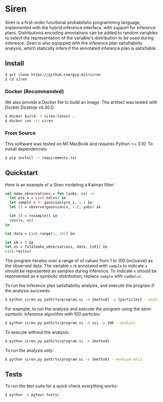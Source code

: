 # Siren
Siren is a first-order functional probabilistic programming language, implemented with the hybrid inference interface, with support for inference plans. Distributions encoding annotations can be added to random variables to select the representation of the variable's distribution to be used during inference. Siren is also equipped with the inference plan satisfiability analysis, which statically infers if the annotated inference plan is satisfiable. 

## Install
```bash
$ git clone https://github.com/psg-mit/siren
$ cd siren
```

### Docker (Recommended)
We also provide a Docker file to build an image. The artifact was tested with Docker Desktop v4.30.0. 
```bash
$ docker build -t siren:latest .
$ docker run -it siren
```

### From Source
This software was tested on M1 MacBook and requires Python >= 3.10. To install dependencies:
```bash
$ pip install -r requirements.txt
```

## Quickstart
Here is an example of a Siren modeling a Kalman filter:
```ocaml
val make_observations = fun (yobs, xs) ->
  let pre_x = List.hd(xs) in
  let sample x <- gaussian(pre_x, 1.) in
  let () = observe(gaussian(x, 1.), yobs) in

  let () = resample() in
  cons(x, xs)
in

let data = List.range(1, 101) in

let x0 = 0 in
let xs = fold(make_observations, data, [x0]) in
List.rev(xs)
```
The program iterates over a range of of values from 1 to 100 (inclusive) as the observed data. The variable `x` is annotated with `sample` to indicate `x` should be represented as samples during inference. To indicate `x` should be represented as a symbolic distribution, replace `sample` with `symbolic`.

To run the inference plan satisfiability analysis, and execute the program if the analysis succeeds:
```bash
$ python siren.py path/to/program.si -m {method} -p {particles} --analyze
```

For example, to run the analysis and execute the program using the semi-symbolic inference algorithm with 100 particles:
```bash
$ python siren.py path/to/program.si -m ssi -p 100 --analyze
```

To execute without the analysis:
```bash
$ python siren.py path/to/program.si -m {method}
```

To run the analysis only:
```bash
$ python siren.py path/to/program.si -m {method} --analyze-only
```

## Tests
To run the test suite for a quick check everything works:
```bash
$ python -m pytest tests/
```
